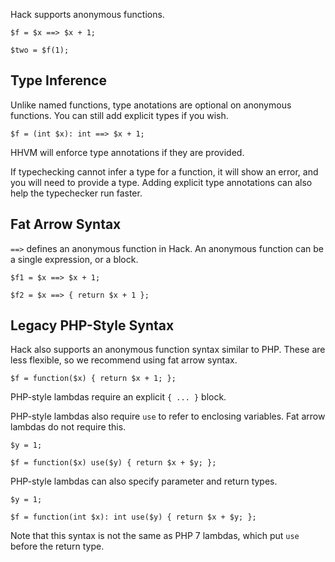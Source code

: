 Hack supports anonymous functions.

``` Hack
$f = $x ==> $x + 1;

$two = $f(1);
```

## Type Inference

Unlike named functions, type anotations are optional on anonymous functions.
You can still add explicit types if you wish.

``` Hack
$f = (int $x): int ==> $x + 1;
```

HHVM will enforce type annotations if they are provided.

If typechecking cannot infer a type for a function, it will show an
error, and you will need to provide a type. Adding explicit type
annotations can also help the typechecker run faster.

## Fat Arrow Syntax

`==>` defines an anonymous function in Hack. An anonymous function can
be a single expression, or a block.

``` Hack
$f1 = $x ==> $x + 1;

$f2 = $x ==> { return $x + 1 };
```

## Legacy PHP-Style Syntax

Hack also supports an anonymous function syntax similar to PHP. These
are less flexible, so we recommend using fat arrow syntax.

``` Hack
$f = function($x) { return $x + 1; };
```

PHP-style lambdas require an explicit `{ ... }` block.

PHP-style lambdas also require `use` to refer to enclosing variables. Fat
arrow lambdas do not require this.

``` Hack
$y = 1;

$f = function($x) use($y) { return $x + $y; };
```

PHP-style lambdas can also specify parameter and return types.

``` Hack
$y = 1;

$f = function(int $x): int use($y) { return $x + $y; };
```

Note that this syntax is not the same as PHP 7 lambdas, which put
`use` before the return type.
